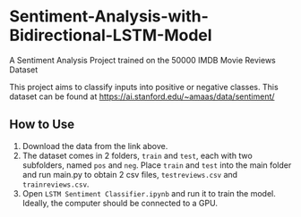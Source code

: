 # Sentiment-Analysis-with-Bidirectional-LSTM-Model
A Sentiment Analysis Project trained on the 50000 IMDB Movie Reviews Dataset

This project aims to classify inputs into positive or negative classes. This dataset can be found at
https://ai.stanford.edu/~amaas/data/sentiment/

## How to Use

1. Download the data from the link above.
2. The dataset comes in 2 folders, `train` and `test`, each with two subfolders, named `pos` and `neg`. Place `train` and `test` into the main folder and run main.py to obtain 2 csv files, `testreviews.csv` and `trainreviews.csv`.
3. Open `LSTM Sentiment Classifier.ipynb` and run it to train the model. Ideally, the computer should be connected to a GPU.
